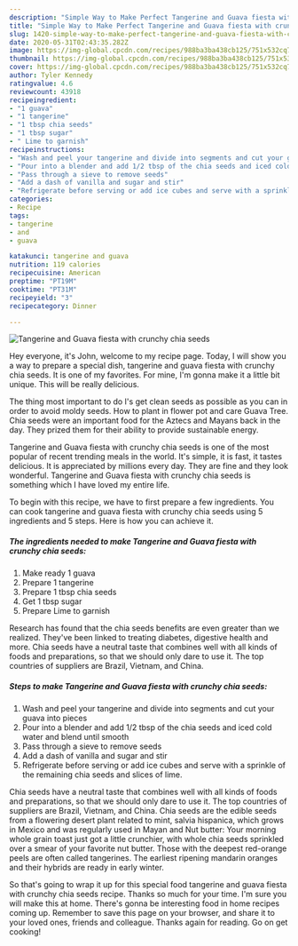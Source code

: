 ```yaml
---
description: "Simple Way to Make Perfect Tangerine and Guava fiesta with crunchy chia seeds"
title: "Simple Way to Make Perfect Tangerine and Guava fiesta with crunchy chia seeds"
slug: 1420-simple-way-to-make-perfect-tangerine-and-guava-fiesta-with-crunchy-chia-seeds
date: 2020-05-31T02:43:35.282Z
image: https://img-global.cpcdn.com/recipes/988ba3ba438cb125/751x532cq70/tangerine-and-guava-fiesta-with-crunchy-chia-seeds-recipe-main-photo.jpg
thumbnail: https://img-global.cpcdn.com/recipes/988ba3ba438cb125/751x532cq70/tangerine-and-guava-fiesta-with-crunchy-chia-seeds-recipe-main-photo.jpg
cover: https://img-global.cpcdn.com/recipes/988ba3ba438cb125/751x532cq70/tangerine-and-guava-fiesta-with-crunchy-chia-seeds-recipe-main-photo.jpg
author: Tyler Kennedy
ratingvalue: 4.6
reviewcount: 43918
recipeingredient:
- "1 guava"
- "1 tangerine"
- "1 tbsp chia seeds"
- "1 tbsp sugar"
- " Lime to garnish"
recipeinstructions:
- "Wash and peel your tangerine and divide into segments and cut your guava into pieces"
- "Pour into a blender and add 1/2 tbsp of the chia seeds and iced cold water and blend until smooth"
- "Pass through a sieve to remove seeds"
- "Add a dash of vanilla and sugar and stir"
- "Refrigerate before serving or add ice cubes and serve with a sprinkle of the remaining chia seeds and slices of lime."
categories:
- Recipe
tags:
- tangerine
- and
- guava

katakunci: tangerine and guava 
nutrition: 119 calories
recipecuisine: American
preptime: "PT19M"
cooktime: "PT31M"
recipeyield: "3"
recipecategory: Dinner

---
```



![Tangerine and Guava fiesta with crunchy chia seeds](https://img-global.cpcdn.com/recipes/988ba3ba438cb125/751x532cq70/tangerine-and-guava-fiesta-with-crunchy-chia-seeds-recipe-main-photo.jpg)

Hey everyone, it's John, welcome to my recipe page. Today, I will show you a way to prepare a special dish, tangerine and guava fiesta with crunchy chia seeds. It is one of my favorites. For mine, I'm gonna make it a little bit unique. This will be really delicious.

The thing most important to do I&#39;s get clean seeds as possible as you can in order to avoid moldy seeds. How to plant in flower pot and care Guava Tree. Chia seeds were an important food for the Aztecs and Mayans back in the day. They prized them for their ability to provide sustainable energy.

Tangerine and Guava fiesta with crunchy chia seeds is one of the most popular of recent trending meals in the world. It's simple, it is fast, it tastes delicious. It is appreciated by millions every day. They are fine and they look wonderful. Tangerine and Guava fiesta with crunchy chia seeds is something which I have loved my entire life.


To begin with this recipe, we have to first prepare a few ingredients. You can cook tangerine and guava fiesta with crunchy chia seeds using 5 ingredients and 5 steps. Here is how you can achieve it.

<!--inarticleads1-->

##### The ingredients needed to make Tangerine and Guava fiesta with crunchy chia seeds:

1. Make ready 1 guava
1. Prepare 1 tangerine
1. Prepare 1 tbsp chia seeds
1. Get 1 tbsp sugar
1. Prepare  Lime to garnish


Research has found that the chia seeds benefits are even greater than we realized. They&#39;ve been linked to treating diabetes, digestive health and more. Chia seeds have a neutral taste that combines well with all kinds of foods and preparations, so that we should only dare to use it. The top countries of suppliers are Brazil, Vietnam, and China. 

<!--inarticleads2-->

##### Steps to make Tangerine and Guava fiesta with crunchy chia seeds:

1. Wash and peel your tangerine and divide into segments and cut your guava into pieces
1. Pour into a blender and add 1/2 tbsp of the chia seeds and iced cold water and blend until smooth
1. Pass through a sieve to remove seeds
1. Add a dash of vanilla and sugar and stir
1. Refrigerate before serving or add ice cubes and serve with a sprinkle of the remaining chia seeds and slices of lime.


Chia seeds have a neutral taste that combines well with all kinds of foods and preparations, so that we should only dare to use it. The top countries of suppliers are Brazil, Vietnam, and China. Chia seeds are the edible seeds from a flowering desert plant related to mint, salvia hispanica, which grows in Mexico and was regularly used in Mayan and Nut butter: Your morning whole grain toast just got a little crunchier, with whole chia seeds sprinkled over a smear of your favorite nut butter. Those with the deepest red-orange peels are often called tangerines. The earliest ripening mandarin oranges and their hybrids are ready in early winter. 

So that's going to wrap it up for this special food tangerine and guava fiesta with crunchy chia seeds recipe. Thanks so much for your time. I'm sure you will make this at home. There's gonna be interesting food in home recipes coming up. Remember to save this page on your browser, and share it to your loved ones, friends and colleague. Thanks again for reading. Go on get cooking!
